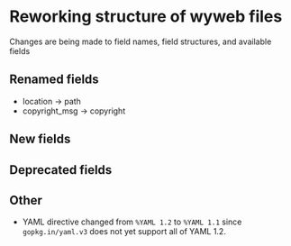 # Reworking structure of wyweb files
Changes are being made to field names, field structures, and available fields
## Renamed fields
  - location → path
  - copyright_msg → copyright
## New fields
## Deprecated fields
## Other
  - YAML directive changed from `%YAML 1.2` to `%YAML 1.1` since `gopkg.in/yaml.v3` does not yet support all of YAML
    1.2.
